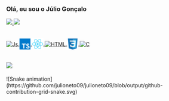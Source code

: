 ### Olá, eu sou o Júlio Gonçalo

<div>
  <a href="https://github.com/julioneto09">
  <img height="180em" src="https://github-readme-stats.vercel.app/api?username=julioneto09&show_icons=true&theme=gruvbox&include_all_commits=true&count_private=true"/>
  <img height="180em" src="https://github-readme-stats.vercel.app/api/top-langs/?username=julioneto09&layout=compact&langs_count=7&theme=gruvbox"/>
</div>
<br>
<div style="display: inline_block"><br>
  <img align="center" alt="Js" height="30"  src="https://img.shields.io/badge/JavaScript-F7DF1E?style=for-the-badge&logo=javascript&logoColor=black">
                                                 
  <img align="center" alt="Ts" height="30"  src="https://raw.githubusercontent.com/devicons/devicon/master/icons/typescript/typescript-plain.svg">
  <img align="center" alt="React" height="30"  src="https://raw.githubusercontent.com/devicons/devicon/master/icons/react/react-original.svg">
  <img align="center" alt="HTML" height="30"  src="https://img.shields.io/badge/HTML5-E34F26?style=for-the-badge&logo=html5&logoColor=white">
  <img align="center" alt="CSS" height="30"  src="https://raw.githubusercontent.com/devicons/devicon/master/icons/css3/css3-original.svg">
  <img align="center" alt="C" height="30" width="auto" src="https://img.shields.io/badge/C-00599C?style=for-the-badge&logo=c&logoColor=white">
  <!--
https://raw.githubusercontent.com/devicons/devicon/master/icons/html5/html5-original.svg
https://raw.githubusercontent.com/devicons/devicon/master/icons/javascript/javascript-plain.svg
-->
  
</div>
<br><br>
<div>
  <a href="https://www.linkedin.com/in/julio-goncalo-neto" target="_blank"><img src="https://img.shields.io/badge/-LinkedIn-%230077B5?style=for-the-badge&logo=linkedin&logoColor=white" target="_blank"></a> 
</div>
<br>
![Snake animation](https://github.com/julioneto09/julioneto09/blob/output/github-contribution-grid-snake.svg)
  



